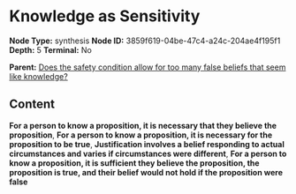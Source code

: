 # Knowledge as Sensitivity

**Node Type:** synthesis
**Node ID:** 3859f619-04be-47c4-a24c-204ae4f195f1
**Depth:** 5
**Terminal:** No

**Parent:** [Does the safety condition allow for too many false beliefs that seem like knowledge?](does-the-safety-condition-allow-for-too-many-false-beliefs-that-seem-like-knowledge-antithesis-22226172-67ca-4c1e-9a60-91454490c0c8.md)

## Content

**For a person to know a proposition, it is necessary that they believe the proposition**, **For a person to know a proposition, it is necessary for the proposition to be true**, **Justification involves a belief responding to actual circumstances and varies if circumstances were different**, **For a person to know a proposition, it is sufficient they believe the proposition, the proposition is true, and their belief would not hold if the proposition were false**
